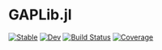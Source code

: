 # GAPLib.jl

[![Stable](https://img.shields.io/badge/docs-stable-blue.svg)](https://rafaelmartinelli.github.io/GAPLib.jl/stable)
[![Dev](https://img.shields.io/badge/docs-dev-blue.svg)](https://rafaelmartinelli.github.io/GAPLib.jl/dev)
[![Build Status](https://github.com/rafaelmartinelli/GAPLib.jl/workflows/CI/badge.svg)](https://github.com/rafaelmartinelli/GAPLib.jl/actions)
[![Coverage](https://codecov.io/gh/rafaelmartinelli/GAPLib.jl/branch/main/graph/badge.svg)](https://codecov.io/gh/rafaelmartinelli/GAPLib.jl)
